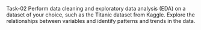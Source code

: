 Task-02
Perform data cleaning and exploratory data analysis (EDA) on a dataset of your choice,
such as the Titanic dataset from Kaggle. 
Explore the relationships between variables and identify patterns and trends in the data.
